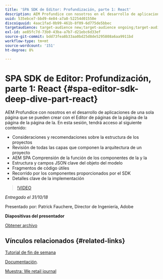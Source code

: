 ```yaml
---
title: 'SPA SDK de Editor: Profundización, parte 1: React'
description: AEM Profundice con nosotros en el desarrollo de aplicaciones de una sola página que se pueden crear con el Editor de páginas de la página de la página de la página de la.
uuid: 535ebce7-bbd9-4e84-a7a8-52254d01550e
discoiquuid: 4aac1fad-0b99-461b-8f09-6d775de5bbec
targetaudience: target-audience new;target-audience ongoing;target-audience upgrader
exl-id: ae85fc7d-73b0-43ba-a7b7-d21ebc6d33ef
source-git-commit: bdd73fea8b33aa0bd25d8de5295808a6aa9911bd
workflow-type: tm+mt
source-wordcount: '151'
ht-degree: 8%

---
```


# SPA SDK de Editor: Profundización, parte 1: React {#spa-editor-sdk-deep-dive-part-react}

AEM Profundice con nosotros en el desarrollo de aplicaciones de una sola página que se pueden crear con el Editor de páginas de la página de la página de la página de la. En esta sesión, tendrá acceso al siguiente contenido:

* Consideraciones y recomendaciones sobre la estructura de los proyectos
* Revisión de todas las capas que componen la arquitectura de un proyecto
* AEM SPA Comprensión de la función de los componentes de la y la
* Estructura y campos JSON clave del objeto del modelo
* Fragmentos de código útiles
* Recorrido por los componentes proporcionados por el SDK
* Detalles clave de la implementación

>[!VIDEO](https://video.tv.adobe.com/v/25194/?quality=9)

*Entregado el 31/10/18*

Presentado por: Patrick Fauchere, Director de Ingeniería, Adobe

**Diapositivas del presentador**

[Obtener archivo](assets/aem-gems-spa-editordeepdive-react-10312018.pdf)

## Vínculos relacionados {#related-links}

[Tutorial de fin de semana](https://experienceleague.adobe.com/docs/experience-manager-learn/getting-started-wknd-tutorial-develop/overview.html?lang=es)

[Documentación](https://helpx.adobe.com/experience-manager/6-4/sites/developing/using/spa-overview.html).

[Muestra: We retail journal](https://github.com/adobe/aem-sample-we-retail-journal)

<!--
[Get back to the Overview](https://helpx.adobe.com/experience-manager/kt/eseminars/gems/aem-index.html)
-->
